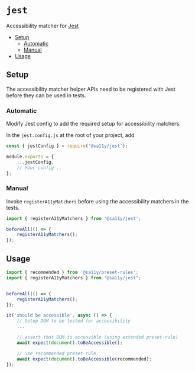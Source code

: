 # `jest`

Accessibility matcher for [Jest](https://jestjs.io)

<!-- START doctoc generated TOC please keep comment here to allow auto update -->
<!-- DON'T EDIT THIS SECTION, INSTEAD RE-RUN doctoc TO UPDATE -->


- [Setup](#setup)
  - [Automatic](#automatic)
  - [Manual](#manual)
- [Usage](#usage)

<!-- END doctoc generated TOC please keep comment here to allow auto update -->

## Setup

The accessibility matcher helper APIs need to be registered with Jest before they can be used in tests.

### Automatic

Modify Jest config to add the required setup for accessibility matchers.

In the `jest.config.js` at the root of your project, add

```javascript
const { jestConfig } = require('@sa11y/jest');

module.exports = {
    ...jestConfig,
    // Your config ..
};
```

### Manual

Invoke `registerA11yMatchers` before using the accessibility matchers in the tests.

```typescript
import { registerA11yMatchers } from '@sa11y/jest';

beforeAll(() => {
    registerA11yMatchers();
});
```

## Usage

```typescript
import { recommended } from '@sa11y/preset-rules';
import { registerA11yMatchers } from "@sa11y/jest";


beforeAll(() => {
    registerA11yMatchers();
});

it('should be accessible', async () => {
    // Setup DOM to be tested for accessibility
    ...

    // assert that DOM is accessible (using extended preset-rule)
    await expect(document).toBeAccessible();

    // use recommended preset-rule
    await expect(document).toBeAccessible(recommended);
});
```
